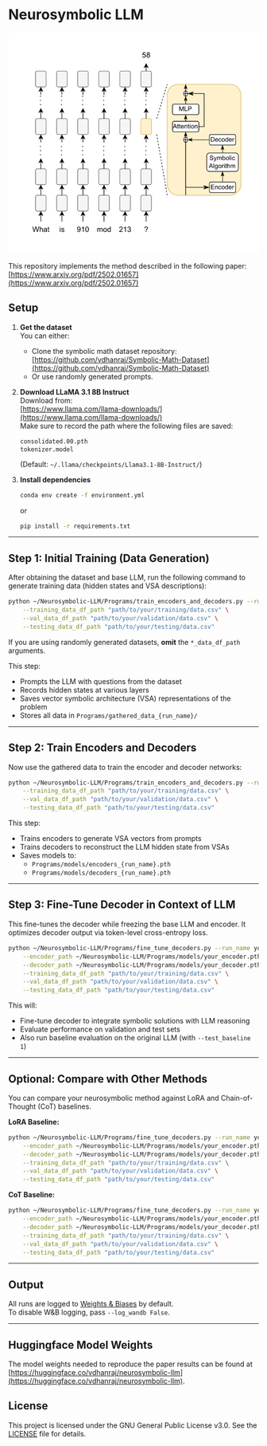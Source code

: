 # Neurosymbolic LLM

![Model Diagram](drawio_diagram.png)


This repository implements the method described in the following paper:  [https://www.arxiv.org/pdf/2502.01657](https://www.arxiv.org/pdf/2502.01657)

## Setup

1. **Get the dataset**  
   You can either:
   - Clone the symbolic math dataset repository:  
     [https://github.com/vdhanraj/Symbolic-Math-Dataset](https://github.com/vdhanraj/Symbolic-Math-Dataset)  
   - Or use randomly generated prompts.

2. **Download LLaMA 3.1 8B Instruct**  
   Download from:  
   [https://www.llama.com/llama-downloads/](https://www.llama.com/llama-downloads/)  
   Make sure to record the path where the following files are saved:
   ```
   consolidated.00.pth
   tokenizer.model
   ```
   (Default: `~/.llama/checkpoints/Llama3.1-8B-Instruct/`)

3. **Install dependencies**
   ```bash
   conda env create -f environment.yml
   ```

   or 

   ```bash
   pip install -r requirements.txt
   ```


---

## Step 1: Initial Training (Data Generation)

After obtaining the dataset and base LLM, run the following command to generate training data (hidden states and VSA descriptions):

```bash
python ~/Neurosymbolic-LLM/Programs/train_encoders_and_decoders.py --run_name your_run_name --generate_data 1 \
    --training_data_df_path "path/to/your/training/data.csv" \
    --val_data_df_path "path/to/your/validation/data.csv" \
    --testing_data_df_path "path/to/your/testing/data.csv"
```

If you are using randomly generated datasets, **omit** the `*_data_df_path` arguments.

This step:
- Prompts the LLM with questions from the dataset
- Records hidden states at various layers
- Saves vector symbolic architecture (VSA) representations of the problem
- Stores all data in `Programs/gathered_data_{run_name}/`

---

## Step 2: Train Encoders and Decoders

Now use the gathered data to train the encoder and decoder networks:

```bash
python ~/Neurosymbolic-LLM/Programs/train_encoders_and_decoders.py --run_name your_run_name --generate_data 0 \
    --training_data_df_path "path/to/your/training/data.csv" \
    --val_data_df_path "path/to/your/validation/data.csv" \
    --testing_data_df_path "path/to/your/testing/data.csv"
```

This step:
- Trains encoders to generate VSA vectors from prompts
- Trains decoders to reconstruct the LLM hidden state from VSAs
- Saves models to:
  - `Programs/models/encoders_{run_name}.pth`
  - `Programs/models/decoders_{run_name}.pth`

---

## Step 3: Fine-Tune Decoder in Context of LLM

This fine-tunes the decoder while freezing the base LLM and encoder. It optimizes decoder output via token-level cross-entropy loss.

```bash
python ~/Neurosymbolic-LLM/Programs/fine_tune_decoders.py --run_name your_run_name --test_baseline 1 \
    --encoder_path ~/Neurosymbolic-LLM/Programs/models/your_encoder.pth \
    --decoder_path ~/Neurosymbolic-LLM/Programs/models/your_decoder.pth \
    --training_data_df_path "path/to/your/training/data.csv" \
    --val_data_df_path "path/to/your/validation/data.csv" \
    --testing_data_df_path "path/to/your/testing/data.csv"
```

This will:
- Fine-tune decoder to integrate symbolic solutions with LLM reasoning
- Evaluate performance on validation and test sets
- Also run baseline evaluation on the original LLM (with `--test_baseline 1`)

---

## Optional: Compare with Other Methods

You can compare your neurosymbolic method against LoRA and Chain-of-Thought (CoT) baselines.

**LoRA Baseline:**
```bash
python ~/Neurosymbolic-LLM/Programs/fine_tune_decoders.py --run_name your_lora_run_name --lora_baseline 1 \
    --encoder_path ~/Neurosymbolic-LLM/Programs/models/your_encoder.pth \
    --decoder_path ~/Neurosymbolic-LLM/Programs/models/your_decoder.pth \
    --training_data_df_path "path/to/your/training/data.csv" \
    --val_data_df_path "path/to/your/validation/data.csv" \
    --testing_data_df_path "path/to/your/testing/data.csv"
```

**CoT Baseline:**
```bash
python ~/Neurosymbolic-LLM/Programs/fine_tune_decoders.py --run_name your_cot_run_name --cot 1 \
    --encoder_path ~/Neurosymbolic-LLM/Programs/models/your_encoder.pth \
    --decoder_path ~/Neurosymbolic-LLM/Programs/models/your_decoder.pth \
    --training_data_df_path "path/to/your/training/data.csv" \
    --val_data_df_path "path/to/your/validation/data.csv" \
    --testing_data_df_path "path/to/your/testing/data.csv"
```

---

## Output

All runs are logged to [Weights & Biases](https://wandb.ai) by default.  
To disable W&B logging, pass `--log_wandb False`.

---

## Huggingface Model Weights

The model weights needed to reproduce the paper results can be found at [https://huggingface.co/vdhanraj/neurosymbolic-llm](https://huggingface.co/vdhanraj/neurosymbolic-llm). 

## License

This project is licensed under the GNU General Public License v3.0. See the [LICENSE](./LICENSE) file for details.

